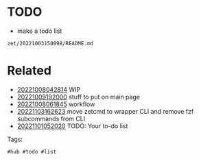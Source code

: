# TODO

- make a todo list

` zet/20221003150098/README.md `

# Related

- [20221008042814](/zet/20221008042814/README.md) WIP
- [20221009192000](/zet/20221009192000/README.md) stuff to put on main page
- [20221008061845](/zet/20221008061845/README.md) workflow
- [20221103162623](/zet/20221103162623/README.md) move zetcmd to wrapper CLI and remove fzf subcommands from CLI
- [20221101052020](/zet/20221101052020/README.md) TODO: Your to-do list

Tags:

    #hub #todo #list

